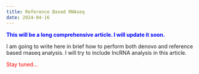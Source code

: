 ```yaml
---
title: Reference Based RNAseq
date: 2024-04-16
---
```


<span style="color:blue;">**This will be a long comprehensive article. I will update it soon.**</span>

I am going to write here in brief how to perform both denovo and reference based rnaseq analysis. I will try to include lncRNA analysis in this article. 

<span style="color:#ff0000;">Stay tuned...</span>
